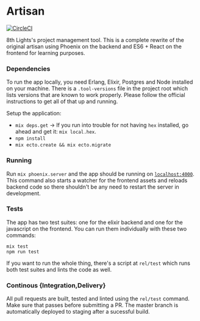 # Artisan

[![CircleCI](https://circleci.com/gh/ukutaht/artisan.svg?style=svg)](https://circleci.com/gh/ukutaht/artisan)

8th Lights's project management tool. This is a complete rewrite of the original artisan using
Phoenix on the backend and ES6 + React on the frontend for learning purposes.

### Dependencies

To run the app locally, you need Erlang, Elixir, Postgres and Node installed on your machine.
There is a `.tool-versions` file in the project root which lists versions that are known to work properly.
Please follow the official instructions to get all of that up and running.

Setup the application:
  * `mix deps.get` -> If you run into trouble for not having `hex` installed, go ahead and get it: `mix local.hex`.
  * `npm install`
  * `mix ecto.create && mix ecto.migrate`

### Running

Run `mix phoenix.server` and the app should be running on [`localhost:4000`](http://localhost:4000). This command
also starts a watcher for the frontend assets and reloads backend code so there shouldn't be any need to restart
the server in development.

### Tests

The app has two test suites: one for the elixir backend and one for the javascript on the frontend. You can
run them individually with these two commands:
```
mix test
npm run test
```

If you want to run the whole thing, there's a script at `rel/test` which runs both test suites
and lints the code as well.

### Continous {Integration,Delivery}

All pull requests are built, tested and linted using the `rel/test` command. Make sure that passes before
submitting a PR. The master branch is automatically deployed to staging after a sucessful build.
